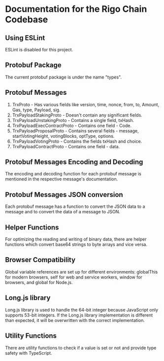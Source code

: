 # Documentation for the Rigo Chain Codebase

## Using ESLint

ESLint is disabled for this project.

## Protobuf Package

The current protobuf package is under the name "types".

## Protobuf Messages

1. TrxProto - Has various fields like version, time, nonce, from, to, Amount, Gas, type, Payload, sig.
2. TrxPayloadStakingProto - Doesn't contain any significant fields.
3. TrxPayloadUnstakingProto - Contains a single field, txHash.
4. TrxPayloadExecContractProto - Contains one field - Code.
5. TrxPayloadProposalProto - Contains several fields - message, startVotingHeight, votingBlocks, optType, options.
6. TrxPayloadVotingProto - Contains the fields txHash and choice.
7. TrxPayloadContractProto - Contains one field - data.

## Protobuf Messages Encoding and Decoding

The encoding and decoding function for each protobuf message is mentioned in the respective message's documentation. 

## Protobuf Messages JSON conversion

Each protobuf message has a function to convert the JSON data to a message and to convert the data of a message to JSON.

## Helper Functions

For optimizing the reading and writing of binary data, there are helper functions which convert base64 strings to byte arrays and vice versa.

## Browser Compatibility

Global variable references are set up for different environments: globalThis for modern browsers, self for web and service workers, window for browsers, and global for Node.js.

## Long.js library 

Long.js library is used to handle the 64-bit integer because JavaScript only supports 53-bit integers. If the Long.js library implementation is different than expected, it will be overwritten with the correct implementation.

## Utility Functions

There are utility functions to check if a value is set or not and provide type safety with TypeScript.